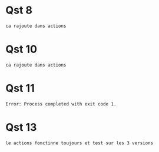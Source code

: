 # Qst 8

    ca rajoute dans actions

# Qst 10

    ca rajoute dans actions

# Qst 11

    Error: Process completed with exit code 1.

# Qst 13

    le actions fonctinne toujours et test sur les 3 versions

